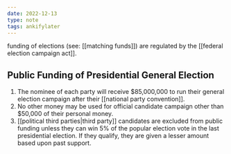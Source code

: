 ```yaml
---
date: 2022-12-13
type: note
tags: ankifylater
---
```


funding of elections (see: [[matching funds]]) are regulated by the [[federal election campaign act]].

## Public Funding of Presidential General Election
1. The nominee of each party will receive $85,000,000 to run their general election campaign after their [[national party convention]].
2. No other money may be used for official candidate campaign other than $50,000 of their personal money.
3. [[political third parties|third party]] candidates are excluded from public funding unless they can win 5% of the popular election vote in the last presidential election. If they qualify, they are given a lesser amount based upon past support.
